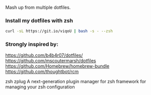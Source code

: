 Mash up from multiple dotfiles.   


### Install my dotfiles with zsh
```bash
curl -sL https://git.io/viqoU | bash -s - --zsh
```

### Strongly inspired by:
https://github.com/b4b4r07/dotfiles/  
https://github.com/mscoutermarsh/dotfiles  
https://github.com/Homebrew/homebrew-bundle
https://github.com/thoughtbot/rcm



zsh
zplug A next-generation plugin manager for zsh 
framework for managing your zsh configuration